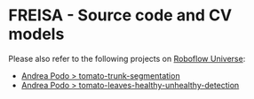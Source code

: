 # FREISA - Source code and CV models

Please also refer to the following projects on [Roboflow Universe](https://universe.roboflow.com/):

* [Andrea Podo > tomato-trunk-segmentation](https://app.roboflow.com/andrea-podo-5nk2l/tomato-trunk-segmentation/overview)
* [Andrea Podo > tomato-leaves-healthy-unhealthy-detection](https://app.roboflow.com/andrea-podo-5nk2l/tomato-leaves-healthy-unhealthy-detection/overview)

<!-- EOF -->